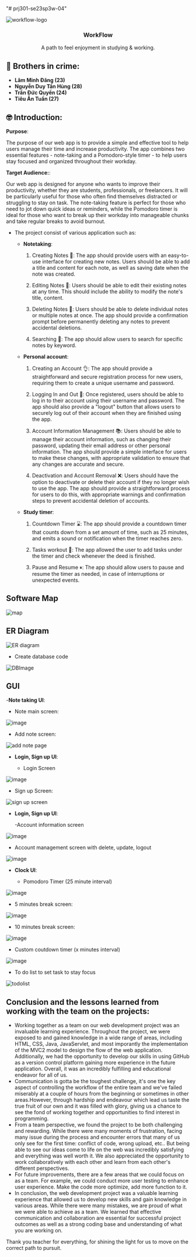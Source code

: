 "# prj301-se23sp3w-04"

![workflow-logo](https://user-images.githubusercontent.com/107095404/234411236-174bf9f6-cdd5-4f63-beb6-c9d92f7390c2.png)

<h3 align="center">WorkFlow</h3>
<p align="center">
  A path to feel enjoyment in studying & working.
</p>

## 🤔 Brothers in crime:

- **Lâm Minh Đăng (23)**
- **Nguyễn Duy Tấn Hùng (28)**
- **Trần Đức Quyền (24)**
- **Tiêu Ân Tuấn (27)**

## 🤓 Introduction:

  **Purpose**:

  The purpose of our web app is to provide a simple and effective tool to help users manage their time and increase productivity. The app combines two essential         features - note-taking and a Pomodoro-style timer - to help users stay focused and organized throughout their workday.
  
  **Target Audience:**:
  
  Our web app is designed for anyone who wants to improve their productivity, whether they are students, professionals, or freelancers. It will be particularly useful   for those who often find themselves distracted or struggling to stay on task. The note-taking feature is perfect for those who need to jot down quick ideas or         reminders, while the Pomodoro timer is ideal for those who want to break up their workday into manageable chunks and take regular breaks to avoid burnout.


- The project consist of various application such as:


  - **Notetaking**:

    1. Creating Notes 📝: The app should provide users with an easy-to-use interface for creating new notes. Users should be able to add a title and content for each note, as well as saving date when the note was created.

    2. Editing Notes 💾: Users should be able to edit their existing notes at any time. This should include the ability to modify the note's title, content.

    3. Deleting Notes 🚮: Users should be able to delete individual notes or multiple notes at once. The app should provide a confirmation prompt before permanently deleting any notes to prevent accidental deletions.

    4. Searching 🔎: The app should allow users to search for specific notes by keyword.
    

  - **Personal account**:

    1. Creating an Account 👌: The app should provide a straightforward and secure registration process for new users, requiring them to create a unique username and password.

    2. Logging In and Out 🚪: Once registered, users should be able to log in to their account using their username and password. The app should also provide a "logout" button that allows users to securely log out of their account when they are finished using the app.

    3. Account Information Management 📚: Users should be able to manage their account information, such as changing their password, updating their email address or other personal information. The app should provide a simple interface for users to make these changes, with appropriate validation to ensure that any changes are accurate and secure.

    4. Deactivation and Account Removal ❌: Users should have the option to deactivate or delete their account if they no longer wish to use the app. The app should provide a straightforward process for users to do this, with appropriate warnings and confirmation steps to prevent accidental deletion of accounts.


  - **Study timer**:

    1. Countdown Timer ⌛: The app should provide a countdown timer that counts down from a set amount of time, such as 25 minutes, and emits a sound or notification when the timer reaches zero.

    2. Tasks workout 💪: The app allowed the user to add tasks under the timer and check whenever the deed is finished.

    3. Pause and Resume ⏸: The app should allow users to pause and resume the timer as needed, in case of interruptions or unexpected events.


## Software Map

 ![map](https://user-images.githubusercontent.com/109494300/234374273-c02b87ae-bc15-4118-8fab-e019be3b043c.png)

## ER Diagram

![ER diagram](https://user-images.githubusercontent.com/112492649/233846489-cdc7c8eb-5195-4b7e-8c69-e4167fd85732.png)

 - Create database code
 
![DBImage](https://user-images.githubusercontent.com/107095404/234413912-bfdbd8d5-c253-4838-ae0a-536a74d969f1.png)


## GUI

-**Note taking UI**:
 
 - Note main screen:

![image](https://user-images.githubusercontent.com/107095404/234414306-1c72224b-5dbf-4278-a567-905cdde7c0cc.png)

 - Add note screen:

 ![add note page](https://user-images.githubusercontent.com/109494300/234340294-e49a95c4-cb52-422b-b7c1-445fb4252b37.png)

- **Login, Sign up UI**:

  - Login Screen

![image](https://user-images.githubusercontent.com/107095404/234414545-030a7795-fb54-4a34-a679-6efec041cf64.png)
  
  - Sign up Screen:

  ![sign up screen](https://user-images.githubusercontent.com/109494300/234337839-403dfd22-c396-40c7-9d32-976e74cc4ddb.png)

- **Login, Sign up UI**:
  
  -Account information screen
   
![image](https://user-images.githubusercontent.com/107095404/234414746-a7e154a2-1677-4c04-a35a-b8a5d7a6a83c.png)

  - Account management screen with delete, update, logout

![image](https://user-images.githubusercontent.com/107095404/234414834-f33e334c-0d93-4876-aa48-aec0644348fb.png)

- **Clock UI**:
  
  - Pomodoro Timer (25 minute interval)

![image](https://user-images.githubusercontent.com/107095404/234414959-820e3874-f6ec-472b-8646-25227ed7d19e.png)
  
  - 5 minutes break screen:

![image](https://user-images.githubusercontent.com/107095404/234415006-f9bb431c-05cf-4b24-9039-75436c068e43.png)
 
  - 10 minutes break screen:

![image](https://user-images.githubusercontent.com/107095404/234415062-dbbeb735-b97e-447c-bb24-df1a0d58a884.png)
  
  - Custom coutdown timer (x minutes interval)

![image](https://user-images.githubusercontent.com/107095404/234415101-f7ec91be-6e13-4d14-a63c-a4b6c8076e36.png)

  - To do list to set task to stay focus

  ![todolist](https://user-images.githubusercontent.com/109494300/234339268-d005d6cd-7741-4323-a7e0-11f62c78da63.png)

  
## Conclusion and the lessons learned from working with the team on the projects:
 - Working together as a team on our web development project was an invaluable learning experience. Throughout the project, we were exposed to and gained knowledge in a wide range of areas, including HTML, CSS, Java, JavaServlet, and most imporantly the implementation of the MVC2 model to design the flow of the web application. Additionally, we had the opportunity to develop our skills in using GitHub as a version control platform gaining more experience in the future application. Overall, it was an incredibly fulfilling and educational endeavor for all of us.
 - Communication is gotta be the toughest challenge, it's one the key aspect of controlling the workflow of the entire team and we've failed miserably at a couple of hours from the beginning or sometimes in other areas.However, through hardship and endeavour which lead us taste the true fruit of our own and it was filled with glory, giving us a chance to see the fond of working together and opportunities to find interest in programming.
 - From a team perspective, we found the project to be both challenging and rewarding. While there were many moments of frustration, facing many issue during the process and encounter errors that many of us only see for the first time: conflict of code, wrong upload, etc.. But being able to see our ideas come to life on the web was incredibly satisfying and everything was well worth it. We also appreciated the opportunity to work collaboratively with each other and learn from each other's different perspectives.
 - For future improvements, there are a few areas that we could focus on as a team. For example, we could conduct more user testing to enhance user experience. Make the code more optimize, add more function to it.
 - In conclusion, the web development project was a valuable learning experience that allowed us to develop new skills and gain knowledge in various areas. While there were many mistakes, we are proud of what we were able to achieve as a team. We learned that effective communication and collaboration are essential for successful project outcomes as well as a strong coding base and understanding of what you are working on.

Thank you teacher for everything, for shining the light for us to move on the correct path to pursuit.
